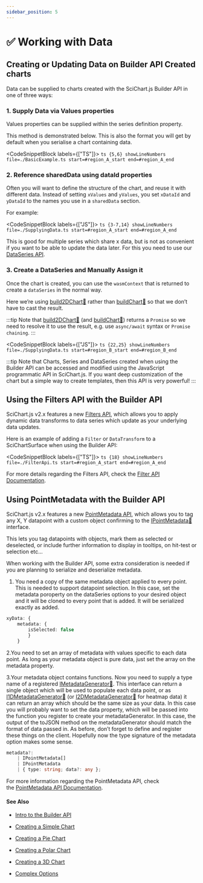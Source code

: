 ```yaml
---
sidebar_position: 5
---
```


# ✅ Working with Data

Creating or Updating Data on Builder API Created charts
-------------------------------------------------------

Data can be supplied to charts created with the SciChart.js Builder API in one of three ways:

### 1. Supply Data via Values properties

Values properties can be supplied within the series definition property.

This method is demonstrated below. This is also the format you will get by default when you serialise a chart containing data.

<CodeSnippetBlock labels={["TS"]}>
    ```ts {5,6} showLineNumbers file=./BasicExample.ts start=#region_A_start end=#region_A_end
    ```
</CodeSnippetBlock>

### 2. Reference sharedData using dataId properties

Often you will want to define the structure of the chart, and reuse it with different data. Instead of setting `xValues` and `yValues`, you set `xDataId` and `yDataId` to the names you use in a `sharedData` section.

For example:

<CodeSnippetBlock labels={["JS"]}>
    ```ts {3-7,14} showLineNumbers file=./SupplyingData.ts start=#region_A_start end=#region_A_end
    ```
</CodeSnippetBlock>

This is good for multiple series which share x data, but is not as convenient if you want to be able to update the data later. For this you need to use our [DataSeries API](/docs/2d-charts/chart-types/data-series-api/data-series-api-overview).

### 3. Create a DataSeries and Manually Assign it

Once the chart is created, you can use the `wasmContext` that is returned to create a `dataSeries` in the normal way.

Here we’re using [build2DChart:blue_book:](https://www.scichart.com/documentation/js/current/typedoc/classes/chartbuilder.html#build2dchart) rather than [buildChart:blue_book:](https://www.scichart.com/documentation/js/current/typedoc/classes/chartbuilder.html#buildchart) so that we don’t have to cast the result.

:::tip
Note that [build2DChart:blue_book:](https://www.scichart.com/documentation/js/current/typedoc/classes/chartbuilder.html#build2dchart) (and [buildChart:blue_book:](https://www.scichart.com/documentation/js/current/typedoc/classes/chartbuilder.html#buildchart)) returns a `Promise` so we need to resolve it to use the result, e.g. use `async/await` syntax or `Promise chaining`.
:::

<CodeSnippetBlock labels={["JS"]}>
    ```ts {22,25} showLineNumbers file=./SupplyingData.ts start=#region_B_start end=#region_B_end
    ```
</CodeSnippetBlock>

:::tip
Note that Charts, Series and DataSeries created when using the Builder API can be accessed and modified using the JavaScript programmatic API in SciChart.js. If you want deep customization of the chart but a simple way to create templates, then this API is very powerful!
:::

Using the Filters API with the Builder API
------------------------------------------

SciChart.js v2.x features a new [Filters API](/docs/2d-charts/chart-types/data-filters-api/data-filters-api-overview), which allows you to apply dynamic data transforms to data series which update as your underlying data updates.

Here is an example of adding a `Filter` or `DataTransform` to a SciChartSurface when using the Builder API:

<CodeSnippetBlock labels={["TS"]}>
    ```ts {18} showLineNumbers file=./FilterApi.ts start=#region_A_start end=#region_A_end
    ```
</CodeSnippetBlock>

For more details regarding the Filters API, check the [Filter API Documentation](/docs/2d-charts/chart-types/data-filters-api/data-filters-api-overview).

Using PointMetadata with the Builder API
----------------------------------------

SciChart.js v2.x features a new [PointMetadata API](/docs/2d-charts/chart-types/point-metadata-api/point-metadata-api-overview), which allows you to tag any X, Y datapoint with a custom object confirming to the [IPointMetadata:blue_book:](https://www.scichart.com/documentation/js/current/typedoc/interfaces/ipointmetadata.html) interface.

This lets you tag datapoints with objects, mark them as selected or deselected, or include further information to display in tooltips, on hit-test or selection etc...

When working with the Builder API, some extra consideration is needed if you are planning to serialize and deserialize metadata.

1. You need a copy of the same metadata object applied to every point. This is needed to support datapoint selection. In this case, set the metadata poroperty on the dataSeries options to your desired object and it will be cloned to every point that is added. It will be serialized exactly as added.


```ts showLineNumbers
xyData: { 
    metadata: { 
        isSelected: false 
        } 
    }
```

2.You need to set an array of metadata with values specific to each data point. As long as your metadata object is pure data, just set the array on the metadata property.

3.Your metadata object contains functions. Now you need to supply a type name of a registered [IMetadataGenerator:blue_book:](https://www.scichart.com/documentation/js/current/typedoc/interfaces/imetadataGenerator.html). This interface can return a single object which will be used to populate each data point, or as [I1DMetadataGenerator:blue_book:](https://www.scichart.com/documentation/js/current/typedoc/interfaces/i1dmetadatagenerator.html) (or [I2DMetadataGenerator:blue_book:](https://www.scichart.com/documentation/js/current/typedoc/interfaces/i2dmetadatagenerator.html) for heatmap data) it can return an array which should be the same size as your data. In this case you will probably want to set the data property, which will be passed into the function you register to create your metadataGenerator. In this case, the output of the toJSON method on the metadataGenerator should match the format of data passed in. As before, don’t forget to define and register these things on the client. Hopefully now the type signature of the metadata option makes some sense.

```ts showLineNumbers
metadata?: 
    | IPointMetadata[] 
    | IPointMetadata 
    | { type: string; data?: any };
```

For more information regarding the PointMetadata API, check the [PointMetadata API Documentation](/docs/2d-charts/chart-types/point-metadata-api/point-metadata-api-overview).

#### See Also

* [Intro to the Builder API](/docs/2d-charts/builder-api/builder-api-overview)

* [Creating a Simple Chart](/docs/2d-charts/builder-api/simple-chart)

* [Creating a Pie Chart](/docs/2d-charts/builder-api/pie-chart)

* [Creating a Polar Chart](/docs/2d-charts/builder-api/polar-chart)

* [Creating a 3D Chart](/docs/2d-charts/builder-api/default-3d-chart)

* [Complex Options](/docs/2d-charts/builder-api/complex-options)